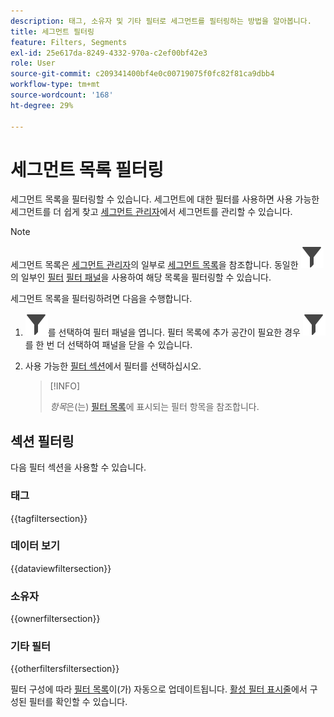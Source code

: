 ```yaml
---
description: 태그, 소유자 및 기타 필터로 세그먼트를 필터링하는 방법을 알아봅니다.
title: 세그먼트 필터링
feature: Filters, Segments
exl-id: 25e617da-8249-4332-970a-c2ef00bf42e3
role: User
source-git-commit: c209341400bf4e0c00719075f0fc82f81ca9dbb4
workflow-type: tm+mt
source-wordcount: '168'
ht-degree: 29%

---
```


# 세그먼트 목록 필터링

세그먼트 목록을 필터링할 수 있습니다. 세그먼트에 대한 필터를 사용하면 사용 가능한 세그먼트를 더 쉽게 찾고 [세그먼트 관리자](seg-manage.md)에서 세그먼트를 관리할 수 있습니다.

>[!NOTE]
>
>세그먼트 목록은 [세그먼트 관리자](seg-manage.md#filters-list)의 일부로 [세그먼트 목록](seg-manage.md)을 참조합니다. 동일한 ![세그먼트 관리자](/help/assets/icons/Filter.svg)의 일부인 [필터](seg-manage.md#filter-panel) [필터 패널](seg-manage.md)을 사용하여 해당 목록을 필터링할 수 있습니다.
>


세그먼트 목록을 필터링하려면 다음을 수행합니다.

1. ![Filter](/help/assets/icons/Filter.svg)를 선택하여 필터 패널을 엽니다. 필터 목록에 추가 공간이 필요한 경우 ![Filter](/help/assets/icons/Filter.svg)를 한 번 더 선택하여 패널을 닫을 수 있습니다.
1. 사용 가능한 [필터 섹션](#filter-sections)에서 필터를 선택하십시오.

   >[!INFO]
   >
   >*항목*&#x200B;은(는) [필터 목록](seg-manage.md#segment-list)에 표시되는 필터 항목을 참조합니다.
   > 

## 섹션 필터링

다음 필터 섹션을 사용할 수 있습니다.

### 태그

{{tagfiltersection}}

### 데이터 보기

{{dataviewfiltersection}}

### 소유자

{{ownerfiltersection}}


### 기타 필터

{{otherfiltersfiltersection}}


필터 구성에 따라 [필터 목록](seg-manage.md#segment-list)이(가) 자동으로 업데이트됩니다. [활성 필터 표시줄](seg-manage.md#active-filter-bar)에서 구성된 필터를 확인할 수 있습니다.
